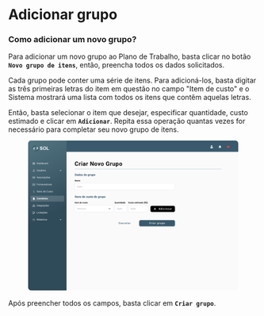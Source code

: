 # Adicionar grupo

### Como adicionar um novo grupo?

Para adicionar um novo grupo ao Plano de Trabalho, basta clicar no botão **`Novo grupo de itens`**, então, preencha todos os dados solicitados.

Cada grupo pode conter uma série de itens. Para adicioná-los, basta digitar as três primeiras letras do item em questão no campo "Item de custo" e o Sistema mostrará uma lista com todos os itens que contêm aquelas letras.

Então, basta selecionar o item que desejar, especificar quantidade, custo estimado e clicar em **`Adicionar`**. Repita essa operação quantas vezes for necessário para completar seu novo grupo de itens.

<figure><img src="../../../../.gitbook/assets/novo grupo.png" alt=""><figcaption></figcaption></figure>

Após preencher todos os campos, basta clicar em **`Criar grupo`**.
